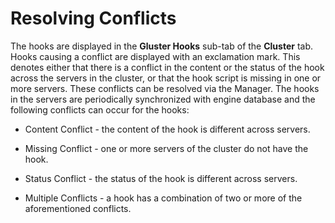 # Resolving Conflicts

The hooks are displayed in the **Gluster Hooks** sub-tab of the **Cluster** tab. Hooks causing a conflict are displayed with an exclamation mark. This denotes either that there is a conflict in the content or the status of the hook across the servers in the cluster, or that the hook script is missing in one or more servers. These conflicts can be resolved via the Manager. The hooks in the servers are periodically synchronized with engine database and the following conflicts can occur for the hooks:

* Content Conflict - the content of the hook is different across servers.

* Missing Conflict - one or more servers of the cluster do not have the hook.

* Status Conflict - the status of the hook is different across servers.

* Multiple Conflicts - a hook has a combination of two or more of the aforementioned conflicts.
